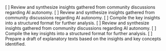 [ ] Review and synthesize insights gathered from community discussions regarding AI autonomy.
[ ] Review and synthesize insights gathered from community discussions regarding AI autonomy.
[ ] Compile the key insights into a structured format for further analysis.
[ ] Review and synthesize insights gathered from community discussions regarding AI autonomy.
[ ] Compile the key insights into a structured format for further analysis.
[ ] Prepare a draft of explanatory texts based on the insights and key concepts identified.